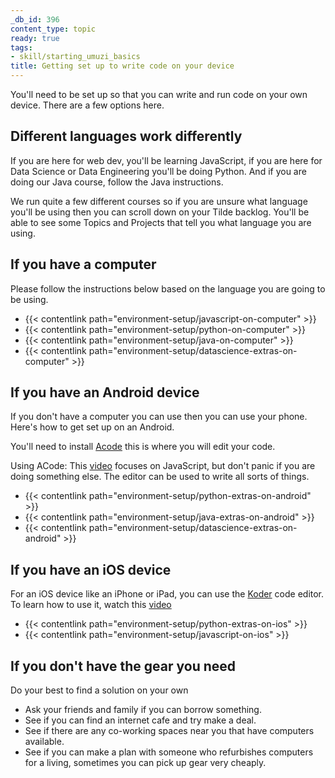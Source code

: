 ```yaml
---
_db_id: 396
content_type: topic
ready: true
tags:
- skill/starting_umuzi_basics
title: Getting set up to write code on your device
---
```


You'll need to be set up so that you can write and run code on your own device. There are a few options here.

## Different languages work differently

If you are here for web dev, you'll be learning JavaScript, if you are here for Data Science or Data Engineering you'll be doing Python. And if you are doing our Java course, follow the Java instructions.

We run quite a few different courses so if you are unsure what language you'll be using then you can scroll down on your Tilde backlog. You'll be able to see some Topics and Projects that tell you what language you are using.

## If you have a computer

Please follow the instructions below based on the language you are going to be using.

- {{< contentlink path="environment-setup/javascript-on-computer" >}}
- {{< contentlink path="environment-setup/python-on-computer" >}}
- {{< contentlink path="environment-setup/java-on-computer" >}}
- {{< contentlink path="environment-setup/datascience-extras-on-computer" >}}

## If you have an Android device

If you don't have a computer you can use then you can use your phone. Here's how to get set up on an Android.

You'll need to install [Acode](https://play.google.com/store/apps/details?id=com.foxdebug.acodefree&hl=en_ZA) this is where you will edit your code.

Using ACode: This [video]( https://www.youtube.com/watch?v=XZAc-imlq88) focuses on JavaScript, but don't panic if you are doing something else. The editor can be used to write all sorts of things.

- {{< contentlink path="environment-setup/python-extras-on-android" >}}
- {{< contentlink path="environment-setup/java-extras-on-android" >}}
- {{< contentlink path="environment-setup/datascience-extras-on-android" >}}

## If you have an iOS device

For an iOS device like an iPhone or iPad, you can use the [Koder](https://apps.apple.com/za/app/koder-code-editor/id1447489375) code editor. To learn how to use it, watch this [video](https://www.youtube.com/watch?v=kmYwIDS3sA0)

- {{< contentlink path="environment-setup/python-extras-on-ios" >}}
- {{< contentlink path="environment-setup/javascript-on-ios" >}}

## If you don't have the gear you need

Do your best to find a solution on your own

- Ask your friends and family if you can borrow something.
- See if you can find an internet cafe and try make a deal.
- See if there are any co-working spaces near you that have computers available.
- See if you can make a plan with someone who refurbishes computers for a living, sometimes you can pick up gear very cheaply.